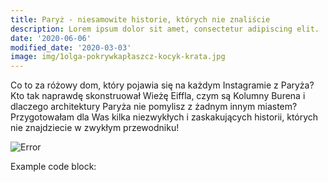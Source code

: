 ```yaml
---
title: Paryż - niesamowite historie, których nie znaliście
description: Lorem ipsum dolor sit amet, consectetur adipiscing elit.
date: '2020-06-06'
modified_date: '2020-03-03'
image: img/1olga-pokrywkapłaszcz-kocyk-krata.jpg
---
```

Co to za różowy dom, który pojawia się na każdym Instagramie z Paryża? Kto tak naprawdę skonstruował Wieżę Eiffla, czym są Kolumny Burena i dlaczego architektury Paryża nie pomylisz z żadnym innym miastem? Przygotowałam dla Was kilka niezwykłych i zaskakujących historii, których nie znajdziecie w zwykłym przewodniku!

![Error](img/historia-wieża-eiffla-blog-paryż-olga-pokrywka.jpg)

Example code block:

```js

```